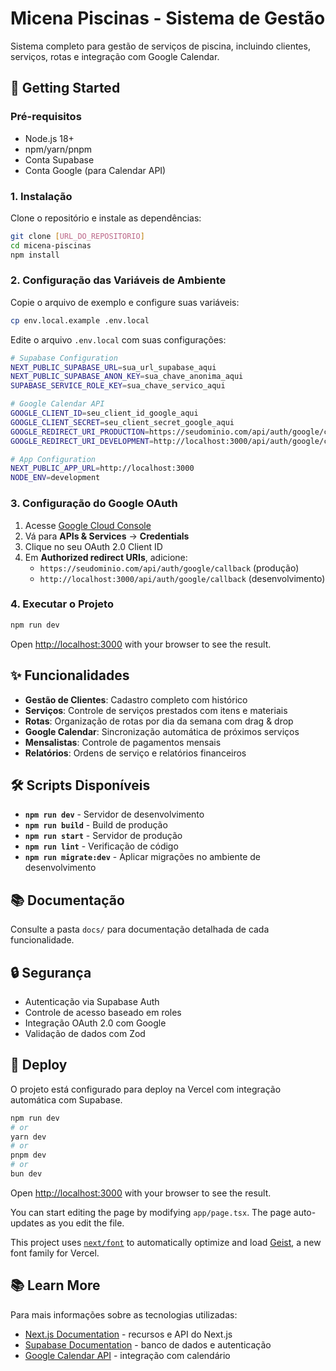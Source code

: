# Micena Piscinas - Sistema de Gestão

Sistema completo para gestão de serviços de piscina, incluindo clientes, serviços, rotas e integração com Google Calendar.

## 🚀 Getting Started

### Pré-requisitos
- Node.js 18+
- npm/yarn/pnpm
- Conta Supabase
- Conta Google (para Calendar API)

### 1. Instalação

Clone o repositório e instale as dependências:

```bash
git clone [URL_DO_REPOSITORIO]
cd micena-piscinas
npm install
```

### 2. Configuração das Variáveis de Ambiente

Copie o arquivo de exemplo e configure suas variáveis:

```bash
cp env.local.example .env.local
```

Edite o arquivo `.env.local` com suas configurações:

```bash
# Supabase Configuration
NEXT_PUBLIC_SUPABASE_URL=sua_url_supabase_aqui
NEXT_PUBLIC_SUPABASE_ANON_KEY=sua_chave_anonima_aqui
SUPABASE_SERVICE_ROLE_KEY=sua_chave_servico_aqui

# Google Calendar API
GOOGLE_CLIENT_ID=seu_client_id_google_aqui
GOOGLE_CLIENT_SECRET=seu_client_secret_google_aqui
GOOGLE_REDIRECT_URI_PRODUCTION=https://seudominio.com/api/auth/google/callback
GOOGLE_REDIRECT_URI_DEVELOPMENT=http://localhost:3000/api/auth/google/callback

# App Configuration
NEXT_PUBLIC_APP_URL=http://localhost:3000
NODE_ENV=development
```

### 3. Configuração do Google OAuth

1. Acesse [Google Cloud Console](https://console.cloud.google.com/)
2. Vá para **APIs & Services** → **Credentials**
3. Clique no seu OAuth 2.0 Client ID
4. Em **Authorized redirect URIs**, adicione:
   - `https://seudominio.com/api/auth/google/callback` (produção)
   - `http://localhost:3000/api/auth/google/callback` (desenvolvimento)

### 4. Executar o Projeto

```bash
npm run dev
```

Open [http://localhost:3000](http://localhost:3000) with your browser to see the result.

## ✨ Funcionalidades

- **Gestão de Clientes**: Cadastro completo com histórico
- **Serviços**: Controle de serviços prestados com itens e materiais
- **Rotas**: Organização de rotas por dia da semana com drag & drop
- **Google Calendar**: Sincronização automática de próximos serviços
- **Mensalistas**: Controle de pagamentos mensais
- **Relatórios**: Ordens de serviço e relatórios financeiros

## 🛠️ Scripts Disponíveis

- **`npm run dev`** - Servidor de desenvolvimento
- **`npm run build`** - Build de produção
- **`npm run start`** - Servidor de produção
- **`npm run lint`** - Verificação de código
- **`npm run migrate:dev`** - Aplicar migrações no ambiente de desenvolvimento

## 📚 Documentação

Consulte a pasta `docs/` para documentação detalhada de cada funcionalidade.

## 🔒 Segurança

- Autenticação via Supabase Auth
- Controle de acesso baseado em roles
- Integração OAuth 2.0 com Google
- Validação de dados com Zod

## 📱 Deploy

O projeto está configurado para deploy na Vercel com integração automática com Supabase.

```bash
npm run dev
# or
yarn dev
# or
pnpm dev
# or
bun dev
```

Open [http://localhost:3000](http://localhost:3000) with your browser to see the result.

You can start editing the page by modifying `app/page.tsx`. The page auto-updates as you edit the file.

This project uses [`next/font`](https://nextjs.org/docs/app/building-your-application/optimizing/fonts) to automatically optimize and load [Geist](https://vercel.com/font), a new font family for Vercel.


## 📚 Learn More

Para mais informações sobre as tecnologias utilizadas:

- [Next.js Documentation](https://nextjs.org/docs) - recursos e API do Next.js
- [Supabase Documentation](https://supabase.com/docs) - banco de dados e autenticação
- [Google Calendar API](https://developers.google.com/calendar) - integração com calendário

